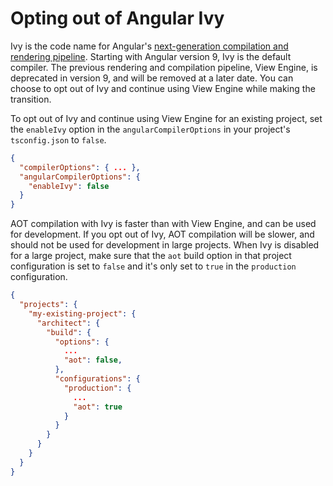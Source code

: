 # Opting out of Angular Ivy

Ivy is the code name for Angular's [next-generation compilation and rendering pipeline](https://blog.angular.io/a-plan-for-version-8-0-and-ivy-b3318dfc19f7). 
Starting with Angular version 9, Ivy is the default compiler.
The previous rendering and compilation pipeline, View Engine, is deprecated in version 9, and will be removed at a later date.
You can choose to opt out of Ivy and continue using View Engine while making the transition.

To opt out of Ivy and continue using View Engine for an existing project, set the `enableIvy` option in the `angularCompilerOptions` in your project's `tsconfig.json` to `false`.
```json
{
  "compilerOptions": { ... },
  "angularCompilerOptions": {
    "enableIvy": false
  }
}
```

AOT compilation with Ivy is faster than with View Engine, and can be used for development. 
If you opt out of Ivy, AOT compilation will be slower, and should not be used for development in large projects. 
When Ivy is disabled for a large project, make sure that the `aot` build option in that project configuration is 
set to `false` and it's only set to `true` in the `production` configuration.

```json
{
  "projects": {
    "my-existing-project": {
      "architect": {
        "build": {
          "options": {
            ...
            "aot": false,
          },
          "configurations": {
            "production": {
              ...
              "aot": true
            }
          }
        }
      }
    }
  }
}
```
